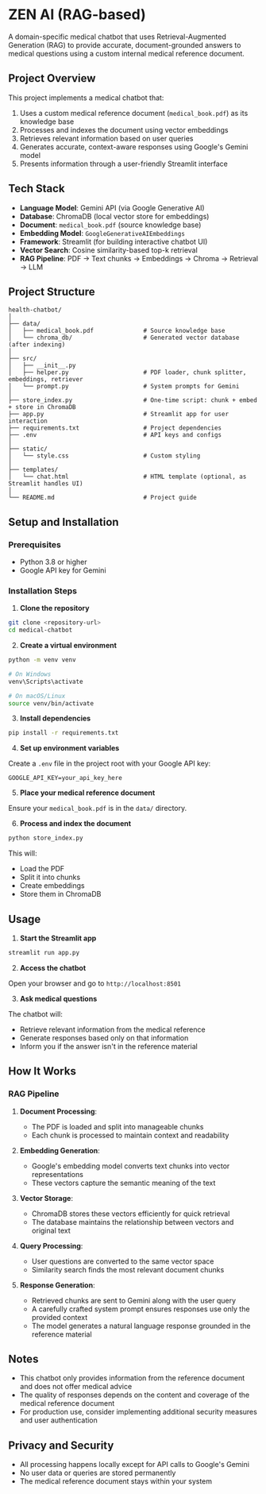 # ZEN AI (RAG-based)

A domain-specific medical chatbot that uses Retrieval-Augmented Generation (RAG) to provide accurate, document-grounded answers to medical questions using a custom internal medical reference document.

## Project Overview

This project implements a medical chatbot that:

1. Uses a custom medical reference document (`medical_book.pdf`) as its knowledge base
2. Processes and indexes the document using vector embeddings
3. Retrieves relevant information based on user queries
4. Generates accurate, context-aware responses using Google's Gemini model
5. Presents information through a user-friendly Streamlit interface

## Tech Stack

- **Language Model**: Gemini API (via Google Generative AI)
- **Database**: ChromaDB (local vector store for embeddings)
- **Document**: `medical_book.pdf` (source knowledge base)
- **Embedding Model**: `GoogleGenerativeAIEmbeddings`
- **Framework**: Streamlit (for building interactive chatbot UI)
- **Vector Search**: Cosine similarity-based top-k retrieval
- **RAG Pipeline**: PDF → Text chunks → Embeddings → Chroma → Retrieval → LLM

##  Project Structure

```
health-chatbot/
│
├── data/
│   ├── medical_book.pdf              # Source knowledge base
│   └── chroma_db/                    # Generated vector database (after indexing)
│
├── src/
│   ├── __init__.py
│   ├── helper.py                     # PDF loader, chunk splitter, embeddings, retriever
│   └── prompt.py                     # System prompts for Gemini
│
├── store_index.py                    # One-time script: chunk + embed + store in ChromaDB
├── app.py                            # Streamlit app for user interaction
├── requirements.txt                  # Project dependencies
├── .env                              # API keys and configs
│
├── static/
│   └── style.css                     # Custom styling
│
├── templates/
│   └── chat.html                     # HTML template (optional, as Streamlit handles UI)
│
└── README.md                         # Project guide
```

##  Setup and Installation

### Prerequisites

- Python 3.8 or higher
- Google API key for Gemini

### Installation Steps

1. **Clone the repository**

```bash
git clone <repository-url>
cd medical-chatbot
```

2. **Create a virtual environment**

```bash
python -m venv venv

# On Windows
venv\Scripts\activate

# On macOS/Linux
source venv/bin/activate
```

3. **Install dependencies**

```bash
pip install -r requirements.txt
```

4. **Set up environment variables**

Create a `.env` file in the project root with your Google API key:

```
GOOGLE_API_KEY=your_api_key_here
```

5. **Place your medical reference document**

Ensure your `medical_book.pdf` is in the `data/` directory.

6. **Process and index the document**

```bash
python store_index.py
```

This will:
- Load the PDF
- Split it into chunks
- Create embeddings
- Store them in ChromaDB

##  Usage

1. **Start the Streamlit app**

```bash
streamlit run app.py
```

2. **Access the chatbot**

Open your browser and go to `http://localhost:8501`

3. **Ask medical questions**

The chatbot will:
- Retrieve relevant information from the medical reference
- Generate responses based only on that information
- Inform you if the answer isn't in the reference material

##  How It Works

### RAG Pipeline

1. **Document Processing**:
   - The PDF is loaded and split into manageable chunks
   - Each chunk is processed to maintain context and readability

2. **Embedding Generation**:
   - Google's embedding model converts text chunks into vector representations
   - These vectors capture the semantic meaning of the text

3. **Vector Storage**:
   - ChromaDB stores these vectors efficiently for quick retrieval
   - The database maintains the relationship between vectors and original text

4. **Query Processing**:
   - User questions are converted to the same vector space
   - Similarity search finds the most relevant document chunks

5. **Response Generation**:
   - Retrieved chunks are sent to Gemini along with the user query
   - A carefully crafted system prompt ensures responses use only the provided context
   - The model generates a natural language response grounded in the reference material

##  Notes

- This chatbot only provides information from the reference document and does not offer medical advice
- The quality of responses depends on the content and coverage of the medical reference document
- For production use, consider implementing additional security measures and user authentication

##  Privacy and Security

- All processing happens locally except for API calls to Google's Gemini
- No user data or queries are stored permanently
- The medical reference document stays within your system

